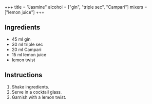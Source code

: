 +++
title = "Jasmine"
alcohol = ["gin", "triple sec", "Campari"]
mixers = ["lemon juice"]
+++

## Ingredients

- 45 ml gin
- 30 ml triple sec
- 20 ml Campari
- 15 ml lemon juice
- lemon twist

## Instructions

1. Shake ingredients.
2. Serve in a cocktail glass.
3. Garnish with a lemon twist.
